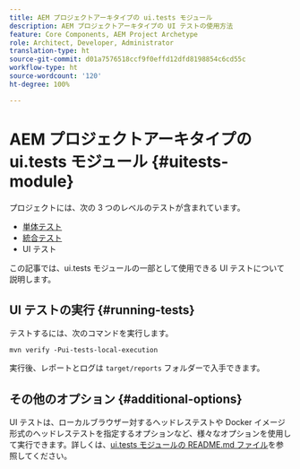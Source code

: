 ```yaml
---
title: AEM プロジェクトアーキタイプの ui.tests モジュール
description: AEM プロジェクトアーキタイプの UI テストの使用方法
feature: Core Components, AEM Project Archetype
role: Architect, Developer, Administrator
translation-type: ht
source-git-commit: d01a7576518ccf9f0effd12dfd8198854c6cd55c
workflow-type: ht
source-wordcount: '120'
ht-degree: 100%

---
```



# AEM プロジェクトアーキタイプの ui.tests モジュール {#uitests-module}

プロジェクトには、次の 3 つのレベルのテストが含まれています。

* [単体テスト](core.md#unit-tests)
* [統合テスト](ittests.md)
* UI テスト

この記事では、ui.tests モジュールの一部として使用できる UI テストについて説明します。

## UI テストの実行 {#running-tests}

テストするには、次のコマンドを実行します。

```shell
mvn verify -Pui-tests-local-execution
```

実行後、レポートとログは `target/reports` フォルダーで入手できます。

## その他のオプション {#additional-options}

UI テストは、ローカルブラウザー対するヘッドレステストや Docker イメージ形式のヘッドレステストを指定するオプションなど、様々なオプションを使用して実行できます。詳しくは、[ui.tests モジュールの README.md ファイル](https://github.com/adobe/aem-project-archetype/tree/master/src/main/archetype/ui.tests)を参照してください。
